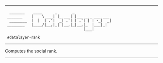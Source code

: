 -------------------------------------------------------------------------------
```
  _______    ____      _       _                 
 _______    |    \ ___| |_ ___| |___ _ _ ___ ___ 
  ________  |  |  | .'|  _| .'| | .'| | | -_|  _|
 ________   |____/|__,|_| |__,|_|__,|_  |___|_|  
                                    |___|        

 #datalayer-rank
```
-------------------------------------------------------------------------------

Computes the social rank.

-------------------------------------------------------------------------------

